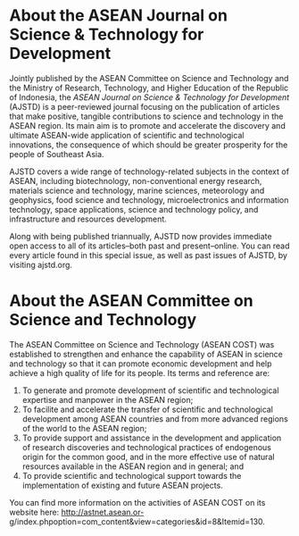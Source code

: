# About the ASEAN Journal on Science & Technology for Development

Jointly published by the ASEAN Committee on Science and Technology and the Ministry of Research, Technology, and Higher Education of the Republic of Indonesia, the _ASEAN Journal on Science & Technology for Development_ (AJSTD) is a peer-reviewed journal focusing on the publication of articles that make positive, tangible contributions to science and technology in the ASEAN region. Its main aim is to promote and accelerate the discovery and ultimate ASEAN-wide application of scientific and technological innovations, the consequence of which should be greater prosperity for the people of Southeast Asia.

AJSTD covers a wide range of technology-related subjects in the context of ASEAN, including biotechnology, non-conventional energy research, materials science and technology, marine sciences, meteorology and geophysics, food science and technology, microelectronics and information technology, space applications, science and technology policy, and infrastructure and resources development. 

Along with being published triannually, AJSTD now provides immediate open access to all of its articles–both past and present–online. You can read every article found in this special issue, as well as past issues of AJSTD, by visiting ajstd.org.

# About the ASEAN Committee on Science and Technology

The ASEAN Committee on Science and Technology (ASEAN COST) was established to strengthen and enhance the capability of ASEAN in science and technology so that it can promote economic development and help achieve a high quality of life for its people. Its terms and reference are:

1. To generate and promote development of scientific and technological expertise and manpower in the
ASEAN region;
2. To facilite and accelerate the transfer of scientific and technological development among ASEAN
countries and from more advanced regions of the world to the ASEAN region;
3. To provide support and assistance in the development and application of research discoveries and
technological practices of endogenous origin for the common good, and in the more effective use of
natural resources available in the ASEAN region and in general; and
4. To provide scientific and technological support towards the implementation of existing and future
ASEAN projects.

You can find more information on the activities of ASEAN COST on its website here: http://astnet.asean.or-
g/index.phpoption=com_content&view=categories&id=8&Itemid=130.
